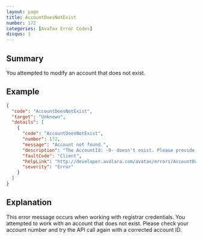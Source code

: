 ```yaml
---
layout: page
title: AccountDoesNotExist
number: 172
categories: [AvaTax Error Codes]
disqus: 1
---
```


## Summary

You attempted to modify an account that does not exist.

## Example

```json
{
  "code": "AccountDoesNotExist",
  "target": "Unknown",
  "details": [
    {
      "code": "AccountDoesNotExist",
      "number": 172,
      "message": "Account not found.",
      "description": "The AccountId: -0- doesn't exist. Please provide an account that exists.",
      "faultCode": "Client",
      "helpLink": "http://developer.avalara.com/avatax/errors/AccountDoesNotExist",
      "severity": "Error"
    }
  ]
}
```

## Explanation

This error message occurs when working with registrar credentials.  You attempted to work with an account that does not exist.  Please check your account number and try the API call again with a corrected account ID.
